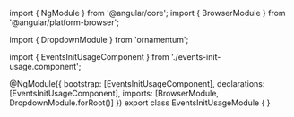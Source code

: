 import { NgModule } from '@angular/core';
import { BrowserModule } from '@angular/platform-browser';
  
import { DropdownModule } from 'ornamentum';
  
import { EventsInitUsageComponent } from './events-init-usage.component';

@NgModule({
 bootstrap: [EventsInitUsageComponent],
 declarations: [EventsInitUsageComponent],
 imports: [BrowserModule, DropdownModule.forRoot()]
})
export class EventsInitUsageModule {
}
